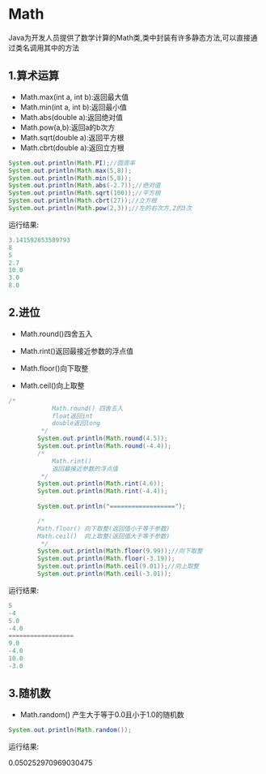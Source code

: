 ﻿# Math


Java为开发人员提供了数学计算的Math类,类中封装有许多静态方法,可以直接通过类名调用其中的方法

## 1.算术运算

- Math.max(int a, int b):返回最大值
- Math.min(int a, int b):返回最小值
- Math.abs(double a):返回绝对值
- Math.pow(a,b):返回a的b次方
- Math.sqrt(double a):返回平方根
- Math.cbrt(double a):返回立方根

```java
System.out.println(Math.PI);//圆周率
System.out.println(Math.max(5,8));
System.out.println(Math.min(5,8));
System.out.println(Math.abs(-2.7));//绝对值
System.out.println(Math.sqrt(100));//平方根
System.out.println(Math.cbrt(27));//立方根
System.out.println(Math.pow(2,3));//左的右次方,2的3次
```

运行结果:

```java
3.141592653589793
8
5
2.7
10.0
3.0
8.0
```

## 2.进位

- Math.round()四舍五入

- Math.rint()返回最接近参数的浮点值
- Math.floor()向下取整
- Math.ceil()向上取整

```java
/*
            Math.round() 四舍五入
            float返回int
            double返回long
         */
        System.out.println(Math.round(4.5));
        System.out.println(Math.round(-4.4));
        /*
            Math.rint()
            返回最接近参数的浮点值
         */
        System.out.println(Math.rint(4.6));
        System.out.println(Math.rint(-4.4));
		
		System.out.println("==================");

        /*
        Math.floor() 向下取整(返回值小于等于参数)
        Math.ceil()  向上取整(返回值大于等于参数)
         */
        System.out.println(Math.floor(9.99));//向下取整
        System.out.println(Math.floor(-3.19));
        System.out.println(Math.ceil(9.01));//向上取整
        System.out.println(Math.ceil(-3.01));
```

运行结果:

```java
5
-4
5.0
-4.0
==================
9.0
-4.0
10.0
-3.0
```

## 3.随机数

- Math.random()       产生大于等于0.0且小于1.0的随机数

```java 
System.out.println(Math.random());
```

运行结果:

0.050252970969030475

